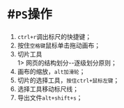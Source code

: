 #`PS`操作
=============================
###
1. `ctrl+r`调出标尺的快捷键；  
2. 按住`空格键`鼠标单击拖动画布；  
3. 切片工具  
  1> 网页的结构划分--逐级划分原则；  
4. 画布的缩放，`alt加滑轮`；  
5. 切片的选择工具，`按住ctrl+鼠标左键`；  
6. 选择工具移动标尺线； 
7. 导出文件`alt+shift+s`；  

